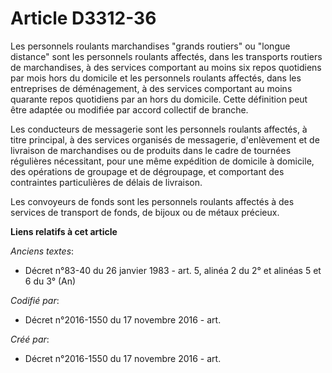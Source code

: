 # Article D3312-36

Les personnels roulants marchandises "grands routiers" ou "longue distance" sont les personnels roulants affectés, dans les
transports routiers de marchandises, à des services comportant au moins six repos quotidiens par mois hors du domicile et les
personnels roulants affectés, dans les entreprises de déménagement, à des services comportant au moins quarante repos
quotidiens par an hors du domicile. Cette définition peut être adaptée ou modifiée par accord collectif de branche.

Les conducteurs de messagerie sont les personnels roulants affectés, à titre principal, à des services organisés de
messagerie, d'enlèvement et de livraison de marchandises ou de produits dans le cadre de tournées régulières nécessitant,
pour une même expédition de domicile à domicile, des opérations de groupage et de dégroupage, et comportant des contraintes
particulières de délais de livraison.

Les convoyeurs de fonds sont les personnels roulants affectés à des services de transport de fonds, de bijoux ou de métaux
précieux.

**Liens relatifs à cet article**

_Anciens textes_:

  - Décret n°83-40 du 26 janvier 1983 - art. 5, alinéa 2 du 2° et alinéas 5 et 6 du 3°  (An)

_Codifié par_:

  - Décret n°2016-1550 du 17 novembre 2016 - art.

_Créé par_:

  - Décret n°2016-1550 du 17 novembre 2016 - art.
